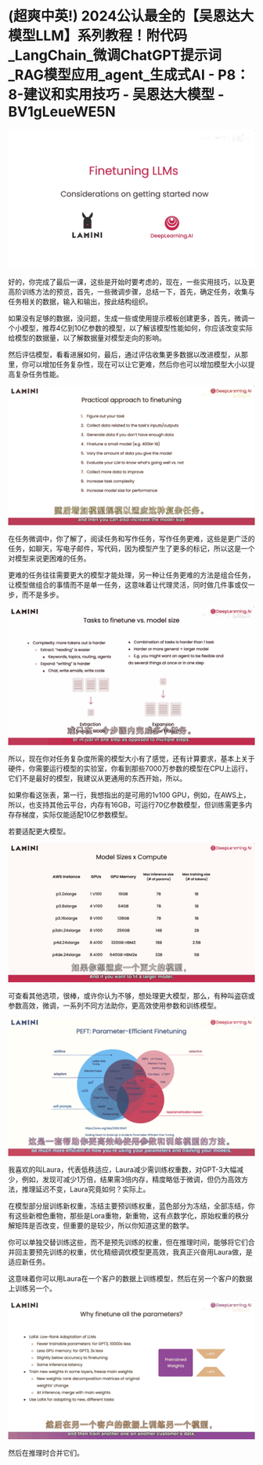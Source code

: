 # (超爽中英!) 2024公认最全的【吴恩达大模型LLM】系列教程！附代码_LangChain_微调ChatGPT提示词_RAG模型应用_agent_生成式AI - P8：8-建议和实用技巧 - 吴恩达大模型 - BV1gLeueWE5N

![](img/38f2ca0997ca46518102360cd5424bca_0.png)

好的，你完成了最后一课，这些是开始时要考虑的，现在，一些实用技巧，以及更高阶训练方法的预览，首先，一些微调步骤，总结一下，首先，确定任务，收集与任务相关的数据，输入和输出，按此结构组织。

如果没有足够的数据，没问题，生成一些或使用提示模板创建更多，首先，微调一个小模型，推荐4亿到10亿参数的模型，以了解该模型性能如何，你应该改变实际给模型的数据量，以了解数据量对模型走向的影响。

然后评估模型，看看进展如何，最后，通过评估收集更多数据以改进模型，从那里，你可以增加任务复杂性，现在可以让它更难，然后你也可以增加模型大小以提高复杂任务性能。



![](img/38f2ca0997ca46518102360cd5424bca_2.png)

在任务微调中，你了解了，阅读任务和写作任务，写作任务更难，这些是更广泛的任务，如聊天，写电子邮件，写代码，因为模型产生了更多的标记，所以这是一个对模型来说更困难的任务。

更难的任务往往需要更大的模型才能处理，另一种让任务更难的方法是组合任务，让模型做组合的事情而不是单一任务，这意味着让代理灵活，同时做几件事或仅一步，而不是多步。



![](img/38f2ca0997ca46518102360cd5424bca_4.png)

所以，现在你对任务复杂度所需的模型大小有了感觉，还有计算要求，基本上关于硬件，你需要运行模型的实验室，你看到那些7000万参数的模型在CPU上运行，它们不是最好的模型，我建议从更通用的东西开始，所以。

如果你看这张表，第一行，我想指出的是可用的1v100 GPU，例如，在AWS上，所以，也支持其他云平台，内存有16GB，可运行70亿参数模型，但训练需更多内存存梯度，实际仅能适配10亿参数模型。

若要适配更大模型。

![](img/38f2ca0997ca46518102360cd5424bca_6.png)

可查看其他选项，很棒，或许你认为不够，想处理更大模型，那么，有种叫盗窃或参数高效，微调，一系列不同方法助你，更高效使用参数和训练模型。



![](img/38f2ca0997ca46518102360cd5424bca_8.png)

我喜欢的叫Laura，代表低秩适应，Laura减少需训练权重数，对GPT-3大幅减少，例如，发现可减少1万倍，结果需3倍内存，精度略低于微调，但仍为高效方法，推理延迟不变，Laura究竟如何？实际上。

在模型部分层训练新权重，冻结主要预训练权重，蓝色部分为冻结，全部冻结，你有这些新橙色重物，那些是Lora重物，新重物，这有点数学化，原始权重的秩分解矩阵是否改变，但重要的是较少，所以你知道这里的数学。

你可以单独交替训练这些，而不是预先训练的权重，但在推理时间，能够将它们合并回主要预先训练的权重，优化精细调优模型更高效，我真正兴奋用Laura做，是适应新任务。

这意味着你可以用Laura在一个客户的数据上训练模型，然后在另一个客户的数据上训练另一个。

![](img/38f2ca0997ca46518102360cd5424bca_10.png)

然后在推理时合并它们。